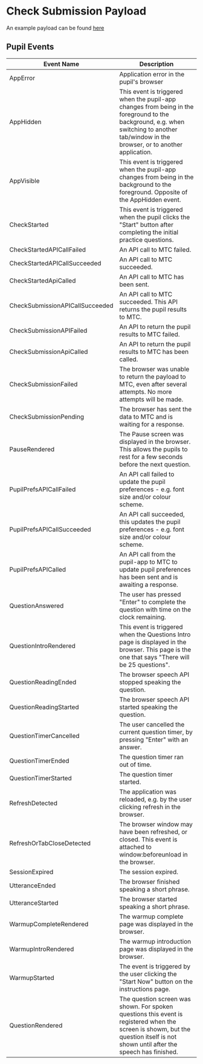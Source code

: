 # Check Submission Payload

An example payload can be found [here](../check-submission/check-payload.json)

## Pupil Events

| Event Name | Description |
| --------- | ---------------- |
| AppError | Application error in the pupil's browser |
| AppHidden | This event is triggered when the pupil-app changes from being in the foreground to the background, e.g. when switching to another tab/window in the browser, or to another application. |
| AppVisible | This event is triggered when the pupil-app changes from being in the background to the foreground. Opposite of the AppHidden event. |
| CheckStarted | This event is triggered when the pupil clicks the "Start" button after completing the initial practice questions. |
| CheckStartedAPICallFailed | An API call to MTC failed. |
| CheckStartedAPICallSucceeded | An API call to MTC succeeded. |
| CheckStartedApiCalled | An API call to MTC has been sent. |
| CheckSubmissionAPICallSucceeded | An API call to MTC succeeded.  This API returns the pupil results to MTC. |
| CheckSubmissionAPIFailed | An API to return the pupil results to MTC failed. |
| CheckSubmissionApiCalled | An API to return the pupil results to MTC has been called. |
| CheckSubmissionFailed | The browser was unable to return the payload to MTC, even after several attempts. No more attempts will be made. |
| CheckSubmissionPending | The browser has sent the data to MTC and is waiting for a response. |
| PauseRendered | The Pause screen was displayed in the browser. This allows the pupils to rest for a few seconds before the next question. |
| PupilPrefsAPICallFailed | An API call failed to update the pupil preferences - e.g. font size and/or colour scheme. |
| PupilPrefsAPICallSucceeded | An API call succeeded, this updates the pupil preferences - e.g. font size and/or colour scheme. |
| PupilPrefsAPICalled | An API call from the pupil-app to MTC to update pupil preferences has been sent and is awaiting a response. |
| QuestionAnswered | The user has pressed "Enter" to complete the question with time on the clock remaining. |
| QuestionIntroRendered | This event is triggered when the Questions Intro page is displayed in the browser.  This page is the one that says "There will be 25 questions". |
| QuestionReadingEnded | The browser speech API stopped speaking the question. |
| QuestionReadingStarted | The browser speech API started speaking the question. |
| QuestionTimerCancelled | The user cancelled the current question timer, by pressing "Enter" with an answer. |
| QuestionTimerEnded | The question timer ran out of time. |
| QuestionTimerStarted | The question timer started. |
| RefreshDetected | The application was reloaded, e.g. by the user clicking refresh in the browser. |
| RefreshOrTabCloseDetected | The browser window may have been refreshed, or closed.  This event is attached to window:beforeunload in the browser. |
| SessionExpired | The session expired. |
| UtteranceEnded | The browser finished speaking a short phrase. |
| UtteranceStarted | The browser started speaking a short phrase. |
| WarmupCompleteRendered | The warmup complete page was displayed in the browser. |
| WarmupIntroRendered | The warmup introduction page was displayed in the browser. |
| WarmupStarted | The event is triggered by the user clicking the "Start Now" button on the instructions page. |
| QuestionRendered | The question screen was shown. For spoken questions this event is registered when the screen is showm, but the question itself is not shown until after the speech has finished. |
